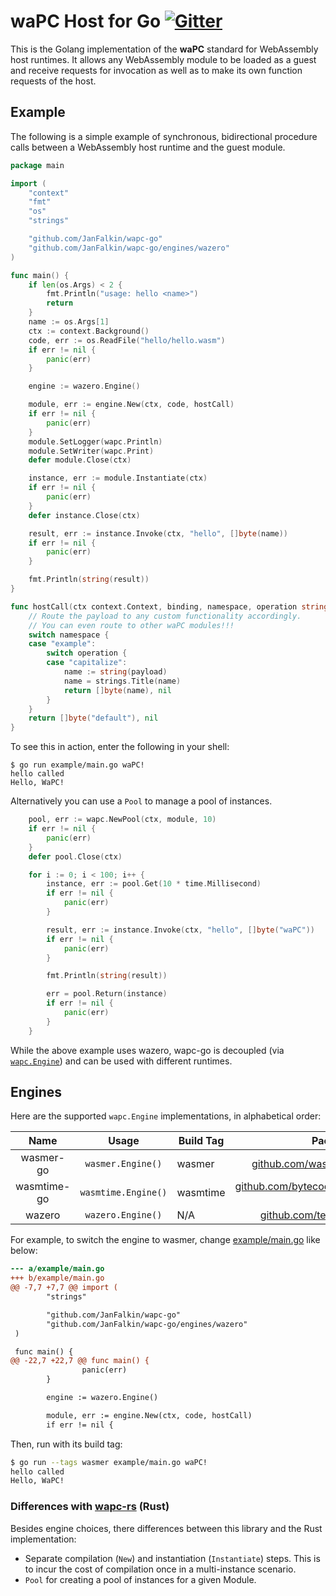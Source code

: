 # waPC Host for Go [![Gitter](https://badges.gitter.im/wapc/community.svg)](https://gitter.im/wapc/community)

This is the Golang implementation of the **waPC** standard for WebAssembly host runtimes. It allows any WebAssembly module to be loaded as a guest and receive requests for invocation as well as to make its own function requests of the host.

## Example

The following is a simple example of synchronous, bidirectional procedure calls between a WebAssembly host runtime and the guest module.

```go
package main

import (
	"context"
	"fmt"
	"os"
	"strings"

	"github.com/JanFalkin/wapc-go"
	"github.com/JanFalkin/wapc-go/engines/wazero"
)

func main() {
	if len(os.Args) < 2 {
		fmt.Println("usage: hello <name>")
		return
	}
	name := os.Args[1]
	ctx := context.Background()
	code, err := os.ReadFile("hello/hello.wasm")
	if err != nil {
		panic(err)
	}

	engine := wazero.Engine()

	module, err := engine.New(ctx, code, hostCall)
	if err != nil {
		panic(err)
	}
	module.SetLogger(wapc.Println)
	module.SetWriter(wapc.Print)
	defer module.Close(ctx)

	instance, err := module.Instantiate(ctx)
	if err != nil {
		panic(err)
	}
	defer instance.Close(ctx)

	result, err := instance.Invoke(ctx, "hello", []byte(name))
	if err != nil {
		panic(err)
	}

	fmt.Println(string(result))
}

func hostCall(ctx context.Context, binding, namespace, operation string, payload []byte) ([]byte, error) {
	// Route the payload to any custom functionality accordingly.
	// You can even route to other waPC modules!!!
	switch namespace {
	case "example":
		switch operation {
		case "capitalize":
			name := string(payload)
			name = strings.Title(name)
			return []byte(name), nil
		}
	}
	return []byte("default"), nil
}
```

To see this in action, enter the following in your shell:

```
$ go run example/main.go waPC!
hello called
Hello, WaPC!
```

Alternatively you can use a `Pool` to manage a pool of instances.

```go
	pool, err := wapc.NewPool(ctx, module, 10)
	if err != nil {
		panic(err)
	}
	defer pool.Close(ctx)

	for i := 0; i < 100; i++ {
		instance, err := pool.Get(10 * time.Millisecond)
		if err != nil {
			panic(err)
		}

		result, err := instance.Invoke(ctx, "hello", []byte("waPC"))
		if err != nil {
			panic(err)
		}

		fmt.Println(string(result))

		err = pool.Return(instance)
		if err != nil {
			panic(err)
		}
	}
```

While the above example uses wazero, wapc-go is decoupled (via [`wapc.Engine`](#engines)) and can be used with different runtimes.

## Engines

Here are the supported `wapc.Engine` implementations, in alphabetical order:

|    Name     |        Usage        | Build Tag |                                                Package                                                |
|:-----------:|:-------------------:|-----------|:-----------------------------------------------------------------------------------------------------:|
|  wasmer-go  |  `wasmer.Engine()`  | wasmer    |           [github.com/wasmerio/wasmer-go](https://pkg.go.dev/github.com/wasmerio/wasmer-go)           |
| wasmtime-go | `wasmtime.Engine()` | wasmtime  | [github.com/bytecodealliance/wasmtime-go](https://pkg.go.dev/github.com/bytecodealliance/wasmtime-go) |
|   wazero    |  `wazero.Engine()`  | N/A       |                          [github.com/tetratelabs/wazero](https://wazero.io)                           |


For example, to switch the engine to wasmer, change [example/main.go](example/main.go) like below:
```diff
--- a/example/main.go
+++ b/example/main.go
@@ -7,7 +7,7 @@ import (
        "strings"

        "github.com/JanFalkin/wapc-go"
        "github.com/JanFalkin/wapc-go/engines/wazero"
 )

 func main() {
@@ -22,7 +22,7 @@ func main() {
                panic(err)
        }

        engine := wazero.Engine()

        module, err := engine.New(ctx, code, hostCall)
        if err != nil {
```

Then, run with its build tag:
```bash
$ go run --tags wasmer example/main.go waPC!
hello called
Hello, WaPC!
```

### Differences with [wapc-rs](https://github.com/wapc/wapc-rs) (Rust)

Besides engine choices, there differences between this library and the Rust implementation:
* Separate compilation (`New`) and instantiation (`Instantiate`) steps. This is to incur the cost of compilation once in a multi-instance scenario.
* `Pool` for creating a pool of instances for a given Module.
